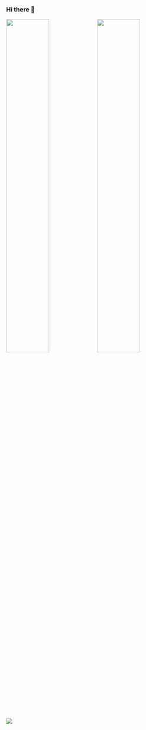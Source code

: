 ### Hi there 👋

<div>
  <img src="https://cdn.jsdelivr.net/gh/Hongbusi/Hongbusi/metrics.svg" width="48%" />
  <img src="https://cdn.jsdelivr.net/gh/Hongbusi/static/wechat.jpg" width="48%" />
</div>

<!-- <p align="center">
  <samp>
    <a href="https://hongbusi.github.io">Me</a> .
    <a href="https://hongbusi.github.io/posts">Blog</a> .
    <a href="https://hongbusi.github.io/essays">Essays</a> .
    <a href="https://hongbusi.github.io/projects">Projects</a> .
    <a href="https://twitter.com/Hongbusi">Tweets</a>
  </samp>
</p> -->

<!-- ![](https://github-readme-stats.vercel.app/api/top-langs/?username=Hongbusi&layout=compact) -->

<!-- ![](https://github-readme-stats.vercel.app/api?username=Hongbusi&show_icons=true&icon_color=0366d6&text_color=24292e&bg_color=ffffff&hide_title=true) -->

![](https://komarev.com/ghpvc/?username=Hongbusi&color=red)

<!-- ### Hi, welcome to my github homepage.

I am Hongbusi, a front-end developer. Currently working in Hangzhou.

(Hongbusi is my pen name and I like it.)

If you find some strange English when reading my site, you don't have to be surprised, because I'm learning and trying to use it. I'd appreciate it if you could point it out for me.

The goal is to be a [Vue.js](https://github.com/vuejs) contributor, not just because [Evan You](https://github.com/yyx990803), [Anthony Fu](https://github.com/antfu) is my idol. If you want to know more about me, I think you can read this [site](https://hongbusi.github.io) or find out about my plans through [todolist](https://github.com/Hongbusi/ToDoList).

Find me on [Twitter](https://www.twitter.com/Hongbusi), mail me at [coderhbs@gmail.com](mailto:coderhbs@gmail.com).

Thanks for reading :) -->
